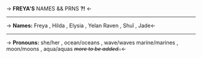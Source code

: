 -> **FREYA'S** NAMES && PRNS **?!** <-
***
-> **Names:**
Freya , Hilda , Elysia , Yelan
Raven , Shuǐ , Jade<-
***
-> **Pronouns:**
she/her , ocean/oceans , wave/waves
marine/marines , moon/moons , aqua/aquas
~~*more to be added..*~~<-